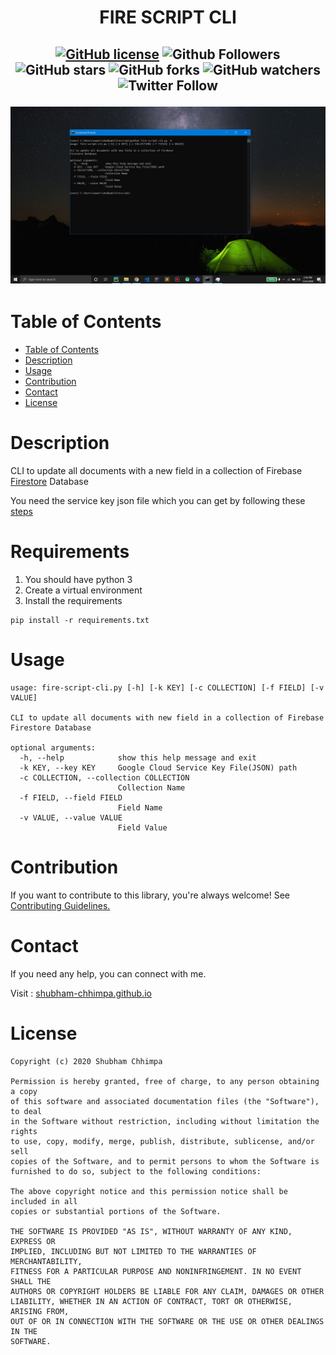 <h1 align="center">

**FIRE SCRIPT CLI**
</h1>
<h2 align="center">

[![GitHub license](https://img.shields.io/badge/License-MIT-blue.svg)](LICENSE)
![Github Followers](https://img.shields.io/github/followers/shubham-chhimpa?label=Follow&style=social)
![GitHub stars](https://img.shields.io/github/stars/shubham-chhimpa/fire-script-cli?style=social)
![GitHub forks](https://img.shields.io/github/forks/shubham-chhimpa/fire-script-cli?style=social)
![GitHub watchers](https://img.shields.io/github/watchers/shubham-chhimpa/fire-script-cli?style=social)
![Twitter Follow](https://img.shields.io/twitter/follow/shubham_chhimpa?label=Follow&style=social)

![](project/images/cli.png)

</h2>

# Table of Contents
- [Table of Contents](#table-of-contents)
- [Description](#description)
- [Usage](#usage)
- [Contribution](#contribution)
- [Contact](#contact)
- [License](#license)

# Description
CLI to update all documents with a new field in a collection of Firebase
[Firestore](https://firebase.google.com/docs/firestore/quickstart) Database

You need the service key json file which you can get by following these [steps](https://firebase.google.com/docs/firestore/quickstart#initialize)

# Requirements

1. You should have python 3
2. Create a virtual environment
2. Install the requirements
```
pip install -r requirements.txt
```

# Usage
```
usage: fire-script-cli.py [-h] [-k KEY] [-c COLLECTION] [-f FIELD] [-v VALUE]

CLI to update all documents with new field in a collection of Firebase
Firestore Database

optional arguments:
  -h, --help            show this help message and exit
  -k KEY, --key KEY     Google Cloud Service Key File(JSON) path
  -c COLLECTION, --collection COLLECTION
                        Collection Name
  -f FIELD, --field FIELD
                        Field Name
  -v VALUE, --value VALUE
                        Field Value

```

# Contribution
If you want to contribute to this library, you're always welcome! See [Contributing Guidelines.](https://github.com/shubham-chhimpa/fire-script-cli/blob/master/CONTRIBUTING.md)

# Contact
If you need any help, you can connect with me.

Visit : [shubham-chhimpa.github.io](http://shubham-chhimpa.github.io)
# License
```
Copyright (c) 2020 Shubham Chhimpa

Permission is hereby granted, free of charge, to any person obtaining a copy
of this software and associated documentation files (the "Software"), to deal
in the Software without restriction, including without limitation the rights
to use, copy, modify, merge, publish, distribute, sublicense, and/or sell
copies of the Software, and to permit persons to whom the Software is
furnished to do so, subject to the following conditions:

The above copyright notice and this permission notice shall be included in all
copies or substantial portions of the Software.

THE SOFTWARE IS PROVIDED "AS IS", WITHOUT WARRANTY OF ANY KIND, EXPRESS OR
IMPLIED, INCLUDING BUT NOT LIMITED TO THE WARRANTIES OF MERCHANTABILITY,
FITNESS FOR A PARTICULAR PURPOSE AND NONINFRINGEMENT. IN NO EVENT SHALL THE
AUTHORS OR COPYRIGHT HOLDERS BE LIABLE FOR ANY CLAIM, DAMAGES OR OTHER
LIABILITY, WHETHER IN AN ACTION OF CONTRACT, TORT OR OTHERWISE, ARISING FROM,
OUT OF OR IN CONNECTION WITH THE SOFTWARE OR THE USE OR OTHER DEALINGS IN THE
SOFTWARE.
```